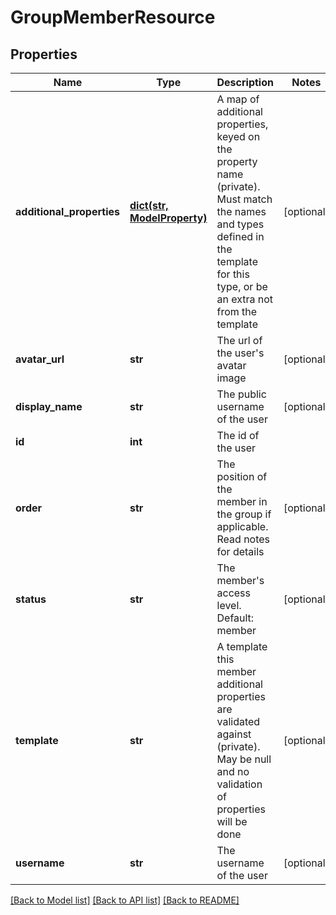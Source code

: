 # GroupMemberResource

## Properties
Name | Type | Description | Notes
------------ | ------------- | ------------- | -------------
**additional_properties** | [**dict(str, ModelProperty)**](ModelProperty.md) | A map of additional properties, keyed on the property name (private). Must match the names and types defined in the template for this type, or be an extra not from the template | [optional] 
**avatar_url** | **str** | The url of the user&#39;s avatar image | [optional] 
**display_name** | **str** | The public username of the user | [optional] 
**id** | **int** | The id of the user | 
**order** | **str** | The position of the member in the group if applicable. Read notes for details | [optional] 
**status** | **str** | The member&#39;s access level. Default: member | [optional] 
**template** | **str** | A template this member additional properties are validated against (private). May be null and no validation of properties will be done | [optional] 
**username** | **str** | The username of the user | [optional] 

[[Back to Model list]](../README.md#documentation-for-models) [[Back to API list]](../README.md#documentation-for-api-endpoints) [[Back to README]](../README.md)



